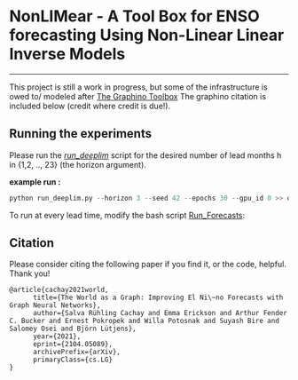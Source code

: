 # NonLIMear - A Tool Box for ENSO forecasting Using Non-Linear Linear Inverse Models


*** 
This project is still a work in progress, but some of the infrastructure is owed to/ modeled after [The Graphino Toolbox](https://github.com/salvaRC/Graphino)
The graphino citation is included below (credit where credit is due!). 


## Running the experiments
Please run the [*run_deeplim*](run_deeplim.py) script for the desired number of lead months h in {1,2, .., 23} (the horizon argument). 

**example run :** 
```python
python run_deeplim.py --horizon 3 --seed 42 --epochs 30 --gpu_id 0 >> out_epochs30.txt & 
```

To run at every lead time, modify the bash script [Run_Forecasts](Run_Forecasts.sh):


## Citation

Please consider citing the following paper if you find it, or the code, helpful. Thank you!

    @article{cachay2021world,
          title={The World as a Graph: Improving El Ni\~no Forecasts with Graph Neural Networks}, 
          author={Salva Rühling Cachay and Emma Erickson and Arthur Fender C. Bucker and Ernest Pokropek and Willa Potosnak and Suyash Bire and Salomey Osei and Björn Lütjens},
          year={2021},
          eprint={2104.05089},
          archivePrefix={arXiv},
          primaryClass={cs.LG}
    }